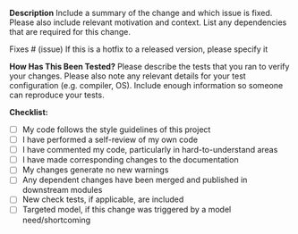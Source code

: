 **Description**
Include a summary of the change and which issue is fixed. Please also include
relevant motivation and context. List any dependencies that are required for
this change.

Fixes # (issue)
If this is a hotfix to a released version, please specify it

**How Has This Been Tested?**
Please describe the tests that you ran to verify your changes. Please also note
any relevant details for your test configuration (e.g. compiler, OS).  Include
enough information so someone can reproduce your tests.

**Checklist:**
- [ ] My code follows the style guidelines of this project
- [ ] I have performed a self-review of my own code
- [ ] I have commented my code, particularly in hard-to-understand areas
- [ ] I have made corresponding changes to the documentation
- [ ] My changes generate no new warnings
- [ ] Any dependent changes have been merged and published in downstream modules
- [ ] New check tests, if applicable, are included
- [ ] Targeted model, if this change was triggered by a model need/shortcoming
